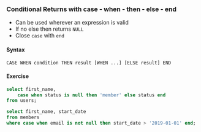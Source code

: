 ### Conditional Returns with case - when - then - else - end

- Can be used wherever an expression is valid
- If no else then returns `NULL`
- Close `case` with `end`

#### Syntax

`CASE WHEN condition THEN result [WHEN ...] [ELSE result] END`

#### Exercise

```sql
select first_name,
    case when status is null then 'member' else status end
from users;
```

```sql
select first_name, start_date
from members
where case when email is not null then start_date > '2019-01-01' end;
```
